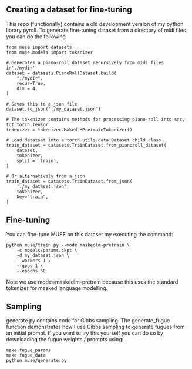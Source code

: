 ## Creating a dataset for fine-tuning

This repo (functionally) contains a old development version of my python library pyroll. To generate fine-tuning dataset from a directory of midi files you can do the following

```
from muse import datasets
from muse.models import tokenizer

# Generates a piano-roll dataset recursively from midi files in'./mydir'
dataset = datasets.PianoRollDataset.build(
    "./mydir",
    recur=True,
    div = 4, 
)

# Saves this to a json file
dataset.to_json("./my_dataset.json")

# The tokenizer contains methods for processing piano-roll into src, tgt torch.Tensor
tokenizer = tokenizer.MakedLMPretrainTokenizer()

# Load datatset into a torch.utils.data.Dataset child class
train_dataset = datasets.TrainDataset.from_pianoroll_dataset(
    dataset,
    tokenizer,
    split = 'train',
)

# Or alternatively from a json
train_dataset = datasets.TrainDataset.from_json(
    './my_dataset.json',
    tokenizer,
    key="train",
)
```

## Fine-tuning

You can fine-tune MUSE on this dataset my executing the command:

```
python muse/train.py --mode maskedlm-pretrain \
    -c models/params.ckpt \
    -d my_dataset.json \
    --workers 1 \
    --gpus 1 \
    --epochs 50
```

Note we use mode=maskedlm-pretrain because this uses the standard tokenizer for masked language modelling. 

## Sampling

generate.py contains code for Gibbs sampling. The generate_fugue function demonstrates how I use Gibbs sampling to generate fugues from an initial prompt. If you want to try this yourself you can do so by downloading the fugue weights / prompts using:

```
make fugue_params
make fugue_data
python muse/generate.py
```
